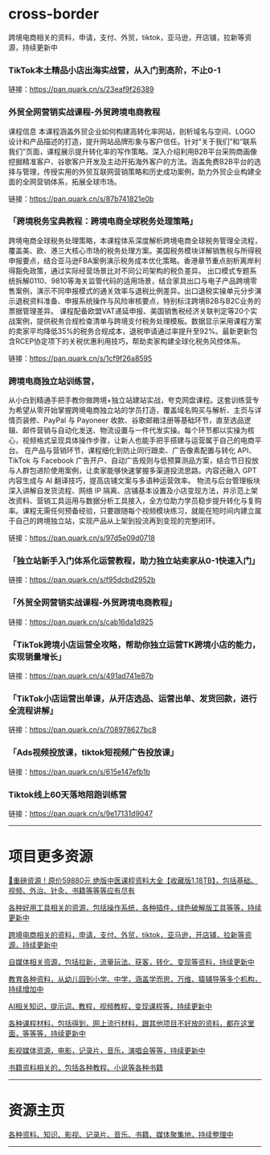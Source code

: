 # cross-border
跨境电商相关的资料，申请，支付、外贸，tiktok，亚马逊，开店铺，拉新等资源，持续更新中

### TikTok本土精品小店出海实战营，从入门到高阶，不止0-1
链接：https://pan.quark.cn/s/23eaf9f26389

### 外贸全网营销实战课程-外贸跨境电商教程
课程信息
本课程涵盖外贸企业如何构建高转化率网站，剖析域名与空间、LOGO设计和产品描述的打造，提升网站品牌形象与客户信任。针对“关于我们”和“联系我们”页面，课程展示提升转化率的写作策略。深入介绍利用B2B平台采购商画像挖掘精准客户、谷歌客户开发及主动开拓海外客户的方法。涵盖免费B2B平台的选择与管理，传授实用的外贸互联网营销策略和历史成功案例，助力外贸企业构建全面的全网营销体系，拓展全球市场。

链接：https://pan.quark.cn/s/87b741821e0b

### 「跨境税务宝典教程：跨境电商全球税务处理策略」

跨境电商全球税务处理策略，本课程体系深度解析跨境电商全球税务管理全流程，覆盖美、欧、港三大核心市场的税务处理方案。美国税务模块详解销售税与所得税申报要点，结合亚马逊FBA案例演示税务成本优化策略。香港章节重点剖析离岸利得豁免政策，通过实际经营场景比对不同公司架构的税负差异。
出口模式专题系统拆解0110、9810等海关监管代码的适用场景，结合家具出口与电子产品跨境零售案例，演示不同申报模式的通关效率与退税比例差异。出口退税实操单元分步演示退税资料准备、申报系统操作与风险审核要点，特别标注跨境B2B与B2C业务的票据管理差异。
课程配备欧盟VAT递延申报、美国销售税经济关联判定等20个实战案例，提供税务合规检查清单与跨境支付税务处理模板。数据显示采用课程方案的卖家平均降低35%的税务合规成本，退税申请通过率提升至92%。最新更新包含RCEP协定项下的关税优惠利用技巧，帮助卖家构建全球化税务风控体系。


链接：https://pan.quark.cn/s/1cf9f26a8595

### 跨境电商独立站训练营，

从小白到精通手把手教你做跨境+独立站建站实战，夸克网盘课程。这套训练营专为希望从零开始掌握跨境电商独立站的学员打造，覆盖域名购买与解析、主页与详情页装修、PayPal 与 Payoneer 收款、谷歌邮箱注册等基础环节，直至选品逻辑、邮件营销与自动化发送、物流设置与一件代发实操。每个环节都以实操为核心，视频格式呈现具体操作步骤，让新人也能手把手搭建与运营属于自己的电商平台。
在产品与营销环节，课程细化到防止同行跟卖、广告像素配置与转化 API、TikTok 与 Facebook 广告开户、自动广告规则与低预算测品方案，结合节日投放与人群包进阶使用案例，让卖家能够快速掌握多渠道投流思路。内容还融入 GPT 内容生成与 AI 翻译技巧，提高店铺文案与多语种运营效率。
物流与后台管理板块深入讲解自发货流程、网络 IP 隔离、店铺基本设置及小店变现方法，并示范上架改资料、营销工具运用与数据分析工具接入，全方位助力学员稳步提升转化与复购率。课程无需任何预备经验，只要跟随每个视频模块练习，就能在短时间内建立属于自己的跨境独立站，实现产品从上架到投流再到变现的完整闭环。


链接：https://pan.quark.cn/s/97d5e09d0718

### 「独立站新手入门体系化运营教程，助力独立站卖家从0-1快速入门」
链接：https://pan.quark.cn/s/f95dcbd2952b

### 「外贸全网营销实战课程-外贸跨境电商教程」
链接：https://pan.quark.cn/s/cab16da1d925

### 「TikTok跨境小店运营全攻略，帮助你独立运营TK跨境小店的能力，实现销量增长」
链接：https://pan.quark.cn/s/491ad741e87b

### 「TikTok小店运营出单课，从开店选品、运营出单、发货回款，进行全流程讲解」
链接：https://pan.quark.cn/s/708978627bc8

### 「Ads视频投放课，tiktok短视频广告投放课」
链接：https://pan.quark.cn/s/615e147efb1b

### Tiktok线上60天落地陪跑训练营
链接：https://pan.quark.cn/s/9e17131d9047

---------------
# 项目更多资源

[🎁重磅资源！原价59880元 绝版中医课程资料大全【收藏版1.18TB】，包括基础、视频、外治、针灸、书籍等等等应有尽有](https://github.com/mswnlz/chinese-traditional)

[各种好用工具相关的资源，包括操作系统，各种插件，绿色破解版工具等等，持续更新中](https://github.com/mswnlz/tools)


[跨境电商相关的资料，申请，支付、外贸，tiktok，亚马逊，开店铺，拉新等资源，持续更新中](https://github.com/mswnlz/cross-border)

[自媒体相关资源，包括拉新，流量玩法、获客，转化、变现等资料，持续更新中](https://github.com/mswnlz/self-media)

[ 教育各种资料，从幼儿园到小学、中学，涵盖学而思，万维、猿辅导等多个机构，持续增加中](https://github.com/mswnlz/edu-knowlege)

[AI相关知识，提示词，教程，视频教程，变现课程等，持续更新中](https://github.com/mswnlz/AIknowledge)

[各种课程材料，包括得到，网上流行材料，跟其他项目不好放的资料，都在这里面，等等等，持续更新中](https://github.com/mswnlz/curriculum)

[影视媒体资源，电影，记录片，音乐，演唱会等等，持续更新中](https://github.com/mswnlz/movies)

[书籍资料相关的，包括各种教程、小说等各种书籍](https://github.com/mswnlz/book)


---------------

# 资源主页
[各种资料、知识、影视、记录片、音乐、书籍、媒体聚集地，持续整理中](https://github.com/mswnlz)

---------------

